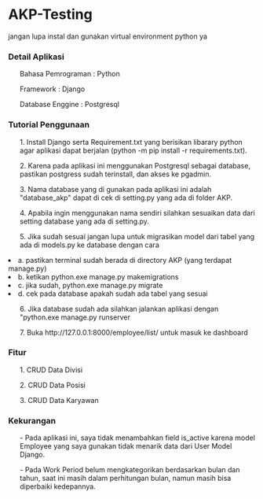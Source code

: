 # AKP-Testing

jangan lupa instal dan gunakan virtual environment python ya

<h3>Detail Aplikasi</h3>
<ul>Bahasa Pemrograman   : Python</ul>
<ul>Framework            : Django</ul>
<ul>Database Enggine     : Postgresql</ul>

<h3>Tutorial Penggunaan</h3>
<ul>1. Install Django serta Requirement.txt yang berisikan libarary python agar aplikasi dapat berjalan (python -m pip install -r requirements.txt).</ul>
<ul>2. Karena pada aplikasi ini menggunakan Postgresql sebagai database, pastikan postgress sudah terinstall, dan akses ke pgadmin.</ul>
<ul>3. Nama database yang di gunakan pada aplikasi ini adalah "database_akp" dapat di cek di setting.py yang ada di folder AKP.</ul>
<ul>4. Apabila ingin menggunakan nama sendiri silahkan sesuaikan data dari setting database yang ada di setting.py.</ul>
<ul>5. Jika sudah sesuai jangan lupa untuk migrasikan model dari tabel yang ada di models.py ke database dengan cara</ul>
  <li> a. pastikan terminal sudah berada di directory AKP (yang terdapat manage.py)</li>
  <li> b. ketikan python.exe manage.py makemigrations</li>
  <li> c. jika sudah, python.exe manage.py migrate</li>
  <li> d. cek pada database apakah sudah ada tabel yang sesuai</li>
<ul>6. Jika database sudah ada silahkan jalankan aplikasi dengan "python.exe manage.py runserver</ul>
<ul>7.  Buka http://127.0.0.1:8000/employee/list/ untuk masuk ke dashboard</ul>

<h3>Fitur</h3>
<ul>1. CRUD Data Divisi</ul>
<ul>2. CRUD Data Posisi</ul>
<ul>3. CRUD Data Karyawan</ul>

<h3>Kekurangan</h3>
<ul>- Pada aplikasi ini, saya tidak menambahkan field is_active karena model Employee yang saya gunakan tidak menarik data dari User Model Django.</ul>
<ul>- Pada Work Period belum mengkategorikan berdasarkan bulan dan tahun, saat ini masih dalam perhitungan bulan, namun masih bisa diperbaiki kedepannya.</ul>
